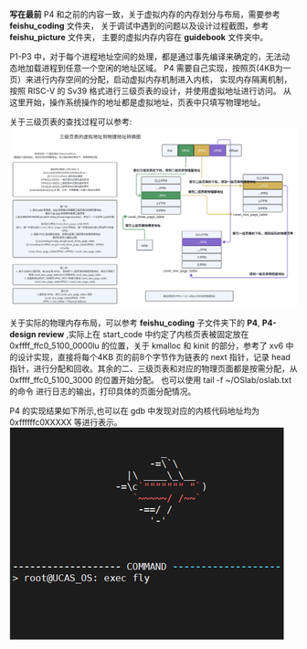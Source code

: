 **写在最前**
P4 和之前的内容一致，关于虚拟内存的内存划分与布局，需要参考 **feishu_coding** 文件夹，
关于调试中遇到的问题以及设计过程截图，参考 **feishu_picture** 文件夹，
主要的虚拟内存内容在 **guidebook** 文件夹中。

P1-P3 中，对于每个进程地址空间的处理，都是通过事先编译来确定的，无法动态地加载进程到任意一个空闲的地址区域。
P4 需要自己实现，按照页(4KB为一页）来进行内存空间的分配，启动虚拟内存机制进入内核，
实现内存隔离机制，按照 RISC-V 的 Sv39 格式进行三级页表的设计，并使用虚拟地址进行访问。
从这里开始，操作系统操作的地址都是虚拟地址，页表中只填写物理地址。

关于三级页表的查找过程可以参考: 
![three_level_pgtable](https://github.com/Fi-tang/oslab_riscv/blob/Project4-Virtual_Memory_Management/address_relocate.png)

关于实际的物理内存布局，可以参考 **feishu_coding** 子文件夹下的 **P4**, **P4-design review**
,实际上在 start_code 中约定了内核页表被固定放在 0xffff_ffc0_5100_0000lu 的位置，关于 kmalloc 和
kinit 的部分，参考了 xv6 中的设计实现，直接将每个4KB 页的前8个字节作为链表的 next 指针，记录 head 指针，进行分配和回收。其余的二、三级页表和对应的物理页面都是按需分配，从 0xffff_ffc0_5100_3000 的位置开始分配。
也可以使用 tail -f ~/OSlab/oslab.txt 的命令 进行日志的输出，打印具体的页面分配情况。


P4 的实现结果如下所示,也可以在 gdb 中发现对应的内核代码地址均为 0xffffffc0XXXXX 等进行表示。
![result](https://github.com/Fi-tang/oslab_riscv/blob/Project4-Virtual_Memory_Management/P4_result.PNG)

